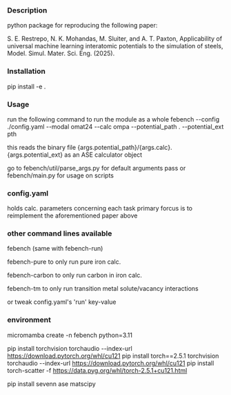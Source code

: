 ### Description
python package for reproducing the following paper: 

S. E. Restrepo, N. K. Mohandas, M. Sluiter, and A. T. Paxton, Applicability of universal machine learning interatomic potentials to the simulation of steels, Model. Simul. Mater. Sci. Eng. (2025).

### Installation
pip install -e .

### Usage
run the following  command to run the module as a whole
febench --config ./config.yaml --modal omat24 --calc ompa --potential_path . --potential_ext pth

this reads the binary file {args.potential_path}/{args.calc}.{args.potential_ext}
as an ASE calculator object

go to febench/util/parse_args.py for default arguments pass
or febench/main.py for usage on scripts

### config.yaml
holds calc. parameters concerning each task
primary forcus is to reimplement the aforementioned paper above

### other command lines available
febench (same with febench-run)

febench-pure to only run pure iron calc.

febench-carbon to only run carbon in iron calc.

febench-tm to only run transition metal solute/vacancy interactions

or tweak config.yaml's 'run' key-value

### environment
micromamba create -n febench python=3.11

pip install torchvision torchaudio --index-url https://download.pytorch.org/whl/cu121
pip install torch==2.5.1 torchvision torchaudio --index-url https://download.pytorch.org/whl/cu121
pip install torch-scatter -f https://data.pyg.org/whl/torch-2.5.1+cu121.html

pip install sevenn ase matscipy
